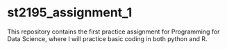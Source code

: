 # st2195_assignment_1

This repository contains the first practice assignment for Programming for Data Science, where I will practice basic coding in both python and R.
